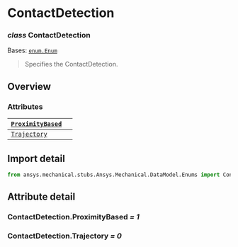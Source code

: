 # ContactDetection

### *class* ContactDetection

Bases: [`enum.Enum`](https://docs.python.org/3/library/enum.html#enum.Enum)

> Specifies the ContactDetection.

> <!-- !! processed by numpydoc !! -->

## Overview

### Attributes

| [`ProximityBased`](#ContactDetection.ProximityBased)   |    |
|--------------------------------------------------------|----|
| [`Trajectory`](#ContactDetection.Trajectory)           |    |

## Import detail

```python
from ansys.mechanical.stubs.Ansys.Mechanical.DataModel.Enums import ContactDetection
```

## Attribute detail

### ContactDetection.ProximityBased *= 1*

### ContactDetection.Trajectory *= 0*
